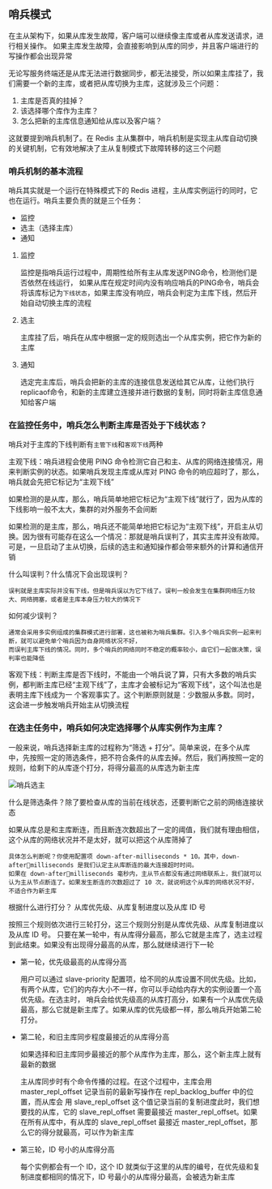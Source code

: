 ## 哨兵模式

在主从架构下，如果从库发生故障，客户端可以继续像主库或者从库发送请求，进行相关操作。
如果主库发生故障，会直接影响到从库的同步，并且客户端进行的写操作都会出现异常

无论写服务终端还是从库无法进行数据同步，都无法接受，所以如果主库挂了，我们需要一个新的主库，或者把从库切换为主库，这就涉及三个问题：
1. 主库是否真的挂掉？
2. 该选择哪个库作为主库？
3. 怎么把新的主库信息通知给从库以及客户端？

这就要提到哨兵机制了。在 Redis 主从集群中，哨兵机制是实现主从库自动切换的关键机制，它有效地解决了主从复制模式下故障转移的这三个问题

### 哨兵机制的基本流程
哨兵其实就是一个运行在特殊模式下的 Redis 进程，主从库实例运行的同时，它也在运行。哨兵主要负责的就是三个任务：
- 监控
- 选主（选择主库）
- 通知

1. 监控

    监控是指哨兵运行过程中，周期性给所有主从库发送PING命令，检测他们是否依然在线运行，
    如果从库在规定时间内没有响应哨兵的PING命令，哨兵会将该库标记为`下线状态`，如果主库没有响应，哨兵会判定为主库下线，然后开始自动切换主库的流程
    
2. 选主
    
    主库挂了后，哨兵在从库中根据一定的规则选出一个从库实例，把它作为新的主库
    
3. 通知
    
    选定完主库后，哨兵会把新的主库的连接信息发送给其它从库，让他们执行replicaof命令，和新的主库建立连接并进行数据的复制，同时将新主库信息通知给客户端
    
### 在监控任务中，哨兵怎么判断主库是否处于下线状态？

哨兵对于主库的下线判断有`主管下线`和`客观下线`两种

主观下线：哨兵进程会使用 PING 命令检测它自己和主、从库的网络连接情况，用来判断实例的状态。如果哨兵发现主库或从库对 PING 命令的响应超时了，那么，哨兵就会先把它标记为“主观下线”
        
如果检测的是从库，那么，哨兵简单地把它标记为“主观下线”就行了，因为从库的下线影响一般不太大，集群的对外服务不会间断
    
如果检测的是主库，那么，哨兵还不能简单地把它标记为“主观下线”，开启主从切换。因为很有可能存在这么一个情况：那就是哨兵误判了，其实主库并没有故障。可是，一旦启动了主从切换，后续的选主和通知操作都会带来额外的计算和通信开销
    
什么叫误判？什么情况下会出现误判？

    误判就是主库实际并没有下线，但是哨兵误以为它下线了。误判一般会发生在集群网络压力较大、网络拥塞，或者是主库本身压力较大的情况下
    
如何减少误判？

    通常会采用多实例组成的集群模式进行部署，这也被称为哨兵集群。引入多个哨兵实例一起来判断，就可以避免单个哨兵因为自身网络状况不好，
    而误判主库下线的情况。同时，多个哨兵的网络同时不稳定的概率较小，由它们一起做决策，误判率也能降低
    
客观下线：判断主库是否下线时，不能由一个哨兵说了算，只有大多数的哨兵实例，都判断主库已经“主观下线”了，主库才会被标记为“客观下线”，这个叫法也是表明主库下线成为一
        个客观事实了。这个判断原则就是：少数服从多数。同时，这会进一步触发哨兵开始主从切换流程

### 在选主任务中，哨兵如何决定选择哪个从库实例作为主库？

一般来说，哨兵选择新主库的过程称为“筛选 + 打分”。简单来说，在多个从库中，先按照一定的筛选条件，把不符合条件的从库去掉。然后，我们再按照一定的规则，给剩下的从库逐个打分，将得分最高的从库选为新主库

![哨兵选主](https://blog-images12.oss-cn-beijing.aliyuncs.com/%E5%93%A8%E5%85%B5%E9%80%89%E4%B8%BB.jpg)

什么是筛选条件？除了要检查从库的当前在线状态，还要判断它之前的网络连接状态

如果从库总是和主库断连，而且断连次数超出了一定的阈值，我们就有理由相信，这个从库的网络状况并不是太好，就可以把这个从库筛掉了

    具体怎么判断呢？你使用配置项 down-after-milliseconds * 10。其中，down-aftermilliseconds 是我们认定主从库断连的最大连接超时时间。
    如果在 down-aftermilliseconds 毫秒内，主从节点都没有通过网络联系上，我们就可以认为主从节点断连了。如果发生断连的次数超过了 10 次，就说明这个从库的网络状况不好，不适合作为新主库
    
根据什么进行打分？ 从库优先级、从库复制进度以及从库 ID 号

按照三个规则依次进行三轮打分，这三个规则分别是从库优先级、从库复制进度以及从库 ID 号。
只要在某一轮中，有从库得分最高，那么它就是主库了，选主过程到此结束。如果没有出现得分最高的从库，那么就继续进行下一轮

- 第一轮，优先级最高的从库得分高
    
    用户可以通过 slave-priority 配置项，给不同的从库设置不同优先级。比如，有两个从库，它们的内存大小不一样，你可以手动给内存大的实例设置一个高优先级。在选主时，
    哨兵会给优先级高的从库打高分，如果有一个从库优先级最高，那么它就是新主库了。如果从库的优先级都一样，那么哨兵开始第二轮打分。

- 第二轮，和旧主库同步程度最接近的从库得分高

    如果选择和旧主库同步最接近的那个从库作为主库，那么，这个新主库上就有最新的数据
    
    主从库同步时有个命令传播的过程。在这个过程中，主库会用master_repl_offset 记录当前的最新写操作在 repl_backlog_buffer 中的位置，而从库会
    用 slave_repl_offset 这个值记录当前的复制进度此时，我们想要找的从库，它的 slave_repl_offset 需要最接近 master_repl_offset。如果
    在所有从库中，有从库的 slave_repl_offset 最接近 master_repl_offset，那么它的得分就最高，可以作为新主库
    
- 第三轮，ID 号小的从库得分高

    每个实例都会有一个 ID，这个 ID 就类似于这里的从库的编号，在优先级和复制进度都相同的情况下，ID 号最小的从库得分最高，会被选为新主库